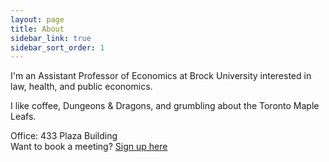 ```yaml
---
layout: page
title: About
sidebar_link: true
sidebar_sort_order: 1
---
```

I'm an Assistant Professor of Economics at Brock University interested in law, health, and public economics.

I like coffee, Dungeons & Dragons, and grumbling about the Toronto Maple Leafs.

Office: 433 Plaza Building  
Want to book a meeting? [Sign up here](https://taylorjwright.youcanbook.me/)

